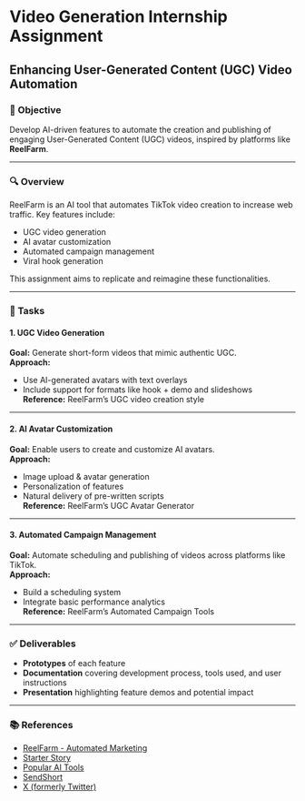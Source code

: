 # Video Generation Internship Assignment  
## Enhancing User-Generated Content (UGC) Video Automation

### 📌 Objective  
Develop AI-driven features to automate the creation and publishing of engaging User-Generated Content (UGC) videos, inspired by platforms like **ReelFarm**.

---

### 🔍 Overview  
ReelFarm is an AI tool that automates TikTok video creation to increase web traffic. Key features include:

- UGC video generation  
- AI avatar customization  
- Automated campaign management  
- Viral hook generation  

This assignment aims to replicate and reimagine these functionalities.

---

### 🧩 Tasks

#### 1. UGC Video Generation  
**Goal:** Generate short-form videos that mimic authentic UGC.  
**Approach:**  
- Use AI-generated avatars with text overlays  
- Include support for formats like hook + demo and slideshows  
**Reference:** ReelFarm’s UGC video creation style

---

#### 2. AI Avatar Customization  
**Goal:** Enable users to create and customize AI avatars.  
**Approach:**  
- Image upload & avatar generation  
- Personalization of features  
- Natural delivery of pre-written scripts  
**Reference:** ReelFarm’s UGC Avatar Generator

---

#### 3. Automated Campaign Management  
**Goal:** Automate scheduling and publishing of videos across platforms like TikTok.  
**Approach:**  
- Build a scheduling system  
- Integrate basic performance analytics  
**Reference:** ReelFarm’s Automated Campaign Tools

---

### ✅ Deliverables

- **Prototypes** of each feature  
- **Documentation** covering development process, tools used, and user instructions  
- **Presentation** highlighting feature demos and potential impact

---

### 📚 References  
- [ReelFarm - Automated Marketing](#)  
- [Starter Story](#)  
- [Popular AI Tools](#)  
- [SendShort](#)  
- [X (formerly Twitter)](#)
